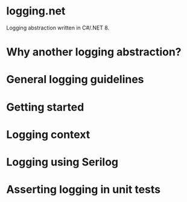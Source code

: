 # logging.net
Logging abstraction written in C#/.NET 8.

# Why another logging abstraction?

# General logging guidelines

# Getting started

# Logging context

# Logging using Serilog

# Asserting logging in unit tests